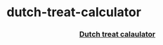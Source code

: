 # dutch-treat-calculator

<h3 align="center"><a href="https://brienzb.github.io/dutch-treat-calculator/">Dutch treat calaulator</a></h3>
